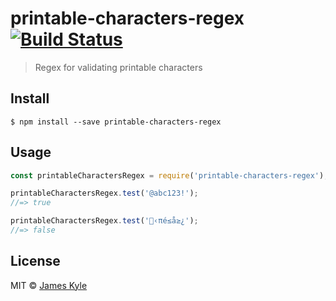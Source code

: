 # printable-characters-regex [![Build Status](https://travis-ci.org/thejameskyle/printable-characters-regex.svg?branch=master)](https://travis-ci.org/thejameskyle/printable-characters-regex)

> Regex for validating printable characters


## Install

```
$ npm install --save printable-characters-regex
```


## Usage

```js
const printableCharactersRegex = require('printable-characters-regex');

printableCharactersRegex.test('@abc123!');
//=> true

printableCharactersRegex.test('‹πé≤å≥¿');
//=> false
```


## License

MIT © [James Kyle](https://github.com/thejameskyle)
